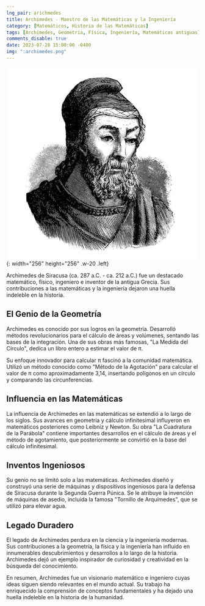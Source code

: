 ```yaml
---
lng_pair: arichmedes
title: Archimedes - Maestro de las Matemáticas y la Ingeniería
category: [Matemáticos, Historia de las Matemáticas]
tags: [Archímedes, Geometría, Física, Ingeniería, Matemáticas antiguas]
comments_disable: true
date: 2023-07-28 15:00:00 -0400
img: ":archimedes.png"
---
```


![Desktop View](/assets/img/posts/archimedes.png){: width="256" height="256" .w-20 .left}

Archimedes de Siracusa (ca. 287 a.C. - ca. 212 a.C.) fue un destacado matemático, físico, ingeniero e inventor de la antigua Grecia. Sus contribuciones a las matemáticas y la ingeniería dejaron una huella indeleble en la historia.

## El Genio de la Geometría

Archimedes es conocido por sus logros en la geometría. Desarrolló métodos revolucionarios para el cálculo de áreas y volúmenes, sentando las bases de la integración. Una de sus obras más famosas, "La Medida del Círculo", dedica un libro entero a estimar el valor de π.

Su enfoque innovador para calcular π fascinó a la comunidad matemática. Utilizó un método conocido como "Método de la Agotación" para calcular el valor de π como aproximadamente 3,14, insertando polígonos en un círculo y comparando las circunferencias.

## Influencia en las Matemáticas

La influencia de Archimedes en las matemáticas se extendió a lo largo de los siglos. Sus avances en geometría y cálculo infinitesimal influyeron en matemáticos posteriores como Leibniz y Newton. Su obra "La Cuadratura de la Parábola" contiene importantes desarrollos en el cálculo de áreas y el método de agotamiento, que posteriormente se convirtió en la base del cálculo infinitesimal.

## Inventos Ingeniosos

Su genio no se limitó solo a las matemáticas. Archimedes diseñó y construyó una serie de máquinas y dispositivos ingeniosos para la defensa de Siracusa durante la Segunda Guerra Púnica. Se le atribuye la invención de máquinas de asedio, incluida la famosa "Tornillo de Arquímedes", que se utilizó para elevar agua.

## Legado Duradero

El legado de Archimedes perdura en la ciencia y la ingeniería modernas. Sus contribuciones a la geometría, la física y la ingeniería han influido en innumerables descubrimientos y desarrollos a lo largo de la historia. Archimedes dejó un ejemplo inspirador de curiosidad y creatividad en la búsqueda del conocimiento.

En resumen, Archimedes fue un visionario matemático e ingeniero cuyas ideas siguen siendo relevantes en el mundo actual. Su trabajo ha enriquecido la comprensión de conceptos fundamentales y ha dejado una huella indeleble en la historia de la humanidad.